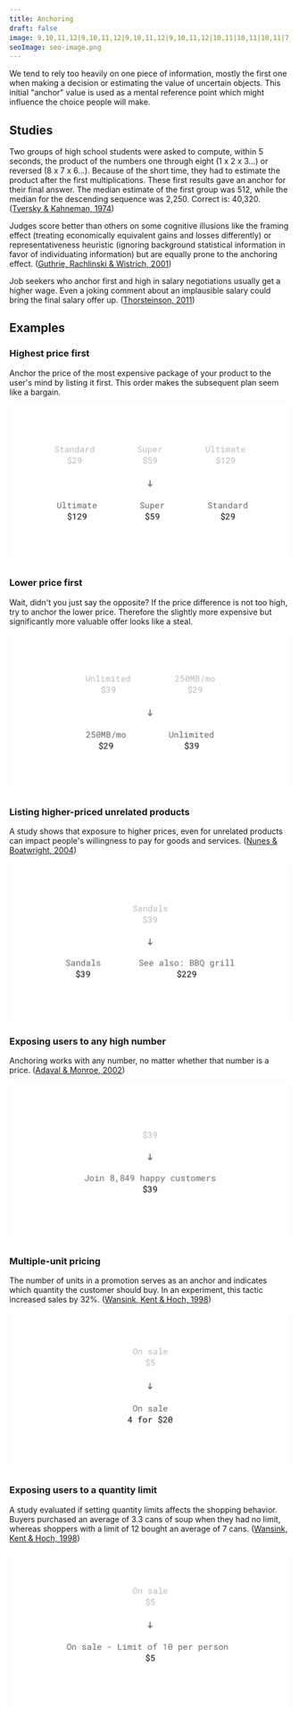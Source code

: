 ```yaml
---
title: Anchoring
draft: false
image: 9,10,11,12|9,10,11,12|9,10,11,12|9,10,11,12|10,11|10,11|10,11|7,8,9,10,11,12,13,14|10,11|10,11|10,11|10,11|10,11|10,11|2,10,11,19|2,3,4,5,9,10,11,12,16,17,18,19|3,4,5,6,7,8,9,10,11,12,13,14,15,16,17,18|5,6,7,8,9,10,11,12,13,14,15,16|7,8,9,10,11,12,13,14|9,10,11,12
seoImage: seo-image.png
---
```


We tend to rely too heavily on one piece of information, mostly the first one when making a decision or estimating the value of uncertain objects. This initial "anchor" value is used as a mental reference point which might influence the choice people will make.


## Studies

Two groups of high school students were asked to compute, within 5 seconds, the product of the numbers one through eight (1 x 2 x 3...) or reversed (8 x 7 x 6...).  Because of the short time, they had to estimate the product after the first multiplications. These first results gave an anchor for their final answer. The median estimate of the first group was 512, while the median for the descending sequence was 2,250. Correct is: 40,320. ([Tversky & Kahneman, 1974](http://science.sciencemag.org/content/185/4157/1124))

Judges score better than others on some cognitive illusions like the framing effect (treating economically equivalent gains and losses differently) or representativeness heuristic (ignoring background statistical information in favor of individuating information) but are equally prone to the anchoring effect. ([Guthrie, Rachlinski & Wistrich, 2001](https://papers.ssrn.com/sol3/papers.cfm?abstract_id=257634))

Job seekers who anchor first and high in salary negotiations usually get a higher wage. Even a joking comment about an implausible salary could bring the final salary offer up. ([Thorsteinson, 2011](http://onlinelibrary.wiley.com/doi/10.1111/j.1559-1816.2011.00779.x/abstract))


## Examples

### Highest price first
Anchor the price of the most expensive package of your product to the user's mind by listing it first. This order makes the subsequent plan seem like a bargain.

![Anchoring example: Highest price first](01-highest-price-first.png)


### Lower price first
Wait, didn't you just say the opposite? If the price difference is not too high, try to anchor the lower price. Therefore the slightly more expensive but significantly more valuable offer looks like a steal.

![Anchoring example: Lower price first](02-lowest-price-first.png)


### Listing higher-priced unrelated products
A study shows that exposure to higher prices, even for unrelated products can impact people's willingness to pay for goods and services. ([Nunes & Boatwright, 2004](https://msbfile03.usc.edu/digitalmeasures/jnunes/intellcont/Incidental%20Prices-1.pdf))

![Anchoring example: Listing higher-priced unrelated products](03-exposure-to-unrelated-products.png)


### Exposing users to any high number
Anchoring works with any number, no matter whether that number is a price. ([Adaval & Monroe, 2002](http://www.jstor.org/stable/10.1086/338212?seq=1#page_scan_tab_contents))

![Anchoring example: Exposing users to any high number](04-any-high-number.png)


### Multiple-unit pricing
The number of units in a promotion serves as an anchor and indicates which quantity the customer should buy. In an experiment, this tactic increased sales by 32%. ([Wansink, Kent & Hoch, 1998](http://foodpsychology.cornell.edu/sites/default/files/unmanaged_files/Anchoring-JMR-1998.pdf))

![Anchoring example: Multiple-unit pricing](05-multiple-unit-pricing.png)


### Exposing users to a quantity limit
A study evaluated if setting quantity limits affects the shopping behavior. Buyers purchased an average of 3.3 cans of soup when they had no limit, whereas shoppers with a limit of 12 bought an average of 7 cans. ([Wansink, Kent & Hoch, 1998](http://foodpsychology.cornell.edu/sites/default/files/unmanaged_files/Anchoring-JMR-1998.pdf))

![Anchoring example: Exposing users to a quantity limit](06-quantity-limit.png)